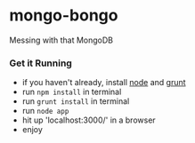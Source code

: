 mongo-bongo
===========

Messing with that MongoDB

### Get it Running

* if you haven't already, install [node](http://nodejs.org/) and [grunt](http://gruntjs.com/)
* run `npm install` in terminal
* run `grunt install` in terminal
* run `node app`
* hit up 'localhost:3000/' in a browser
* enjoy